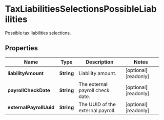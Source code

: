 

# TaxLiabilitiesSelectionsPossibleLiabilities

Possible tax liabilities selections.

## Properties

| Name | Type | Description | Notes |
|------------ | ------------- | ------------- | -------------|
|**liabilityAmount** | **String** | Liability amount. |  [optional] [readonly] |
|**payrollCheckDate** | **String** | The external payroll check date. |  [optional] [readonly] |
|**externalPayrollUuid** | **String** | The UUID of the external payroll. |  [optional] [readonly] |



